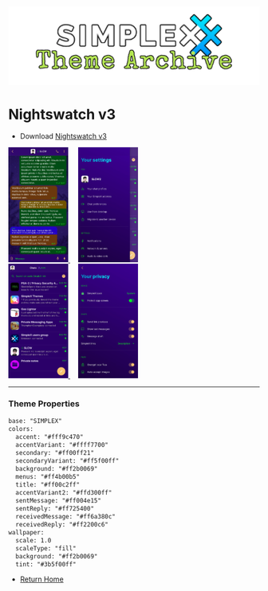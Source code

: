 ![SxC Theme Archive Banner](../resources/SxC_themeBanner.png)

# Nightswatch v3

* Download [Nightswatch v3](../themes/SxC_nightswatch-v3.theme)

<a href="../screenshots/SxC_nightswatch-v301.jpg" target="_blank">
	<img src="../screenshots/SxC_nightswatch-v301.jpg" width="120">
</a>&nbsp;&nbsp;&nbsp;
<a href="../screenshots/SxC_nightswatch-v302.jpg" target="_blank">
	<img src="../screenshots/SxC_nightswatch-v302.jpg" width="120">
</a>
<br>
<a href="../screenshots/SxC_nightswatch-v303.jpg" target="_blank">
	<img src="../screenshots/SxC_nightswatch-v303.jpg" width="120">
</a>&nbsp;&nbsp;&nbsp;
<a href="../screenshots/SxC_nightswatch-v304.jpg" target="_blank">
	<img src="../screenshots/SxC_nightswatch-v304.jpg" width="120">
</a>

----
### Theme Properties
```
base: "SIMPLEX"
colors:
  accent: "#fff9c470"
  accentVariant: "#ffff7700"
  secondary: "#ff00ff21"
  secondaryVariant: "#ff5f00ff"
  background: "#ff2b0069"
  menus: "#ff4b00b5"
  title: "#ff00c2ff"
  accentVariant2: "#ffd300ff"
  sentMessage: "#ff004e15"
  sentReply: "#ff725400"
  receivedMessage: "#ff6a380c"
  receivedReply: "#ff2200c6"
wallpaper:
  scale: 1.0
  scaleType: "fill"
  background: "#ff2b0069"
  tint: "#3b5f00ff"
```

* [Return Home](../)